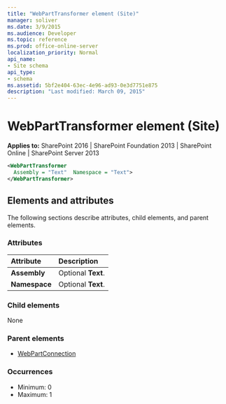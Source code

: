 ```yaml
---
title: "WebPartTransformer element (Site)"
manager: soliver
ms.date: 3/9/2015
ms.audience: Developer
ms.topic: reference
ms.prod: office-online-server
localization_priority: Normal
api_name:
- Site schema
api_type:
- schema
ms.assetid: 5bf2e404-63ec-4e96-ad93-0e3d7751e875
description: "Last modified: March 09, 2015"
---
```


# WebPartTransformer element (Site)

**Applies to:** SharePoint 2016 | SharePoint Foundation 2013 | SharePoint Online | SharePoint Server 2013
  
```XML
<WebPartTransformer
  Assembly = "Text"  Namespace = "Text">
</WebPartTransformer>
```

## Elements and attributes

The following sections describe attributes, child elements, and parent elements.

### Attributes

|**Attribute**|**Description**|
|:-----|:-----|
|**Assembly** <br/> |Optional **Text**.  <br/> |
|**Namespace** <br/> |Optional **Text**.  <br/> |
   
### Child elements

None
   
### Parent elements

- [WebPartConnection](webpartconnection-element-site.md)
   
### Occurrences

- Minimum: 0
- Maximum: 1  

<br/> 
   

